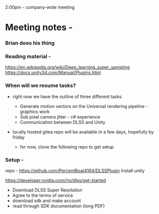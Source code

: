 2:00pm - company-wide meeting


# Meeting notes - 
### Brian does his thing

### Reading material - 
https://en.wikipedia.org/wiki/Deep_learning_super_sampling
https://docs.unity3d.com/Manual/Plugins.html


### When will we resume tasks? 
 - right now we have the outline of three different tasks
	 - Generate motion vectors on the Universal rendering pipeline - graphics work
	 - Sub pixel camera jitter - c# experience
	 - Communication between DLSS and Unity

 - locally hosted gitea repo will be available in a few days, hopefully by friday
	 - for now, clone the following repo to get setup


### Setup - 
repo - https://github.com/PercentBoat4164/DLSSPlugin
Install unity

https://developer.nvidia.com/rtx/dlss/get-started
 - Download DLSS Super Resolution
 - Agree to the terms of service
 - download sdk and make account
 - read through SDK documentation (long PDF)
 


